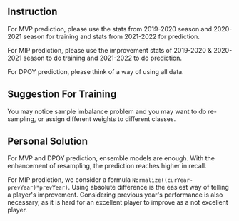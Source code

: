 ## Instruction

For MVP prediction, please use the stats from 2019-2020 season and 2020-2021 season for training and stats from 2021-2022 for prediction.

For MIP prediction, please use the improvement stats of 2019-2020 & 2020-2021 season to do training and 2021-2022 to do prediction.

For DPOY prediction, please think of a way of using all data.

## Suggestion For Training

You may notice sample imbalance problem and you may want to do re-sampling, or assign different weights to different classes.

## Personal Solution

For MVP and DPOY prediction, ensemble models are enough. With the enhancement of resampling, the prediction reaches higher in recall.

For MIP prediction, we consider a formula `Normalize((curYear-prevYear)*prevYear)`. Using absolute difference is the easiest way of telling a player's improvement. Considering previous year's performance is also necessary, as it is hard for an excellent player to improve as a not excellent player.
